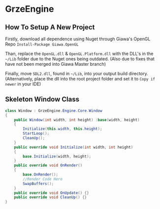 # GrzeEngine

## How To Setup A New Project
Firstly, download all dependence using Nuget through Giawa's OpenGL Repo `Install-Package Giawa.OpenGL`

Than, replace the `OpenGL.dll` & `OpenGL.Platform.dll` with the DLL's in the `~/Lib` folder due to the Nuget ones being outdated. (Also due to fixes that have not been merged into Giawa Master branch)

Finally, move `SDL2.dll`, found in `~/Lib`, into your output build directory. (Alternatively, place the dll into the root project folder and set it to `Copy if newer` in your IDE)

## Skeleton Window Class

```C#
class Window : GrzeEngine.Engine.Core.Window
{
    public Window(int width, int height) :base(width, height)
    {
        Initialize(this.width, this.height);
        StartLoop();
        CleanUp();
    }
    public override void Initialize(int width, int height)
    {
        base.Initialize(width, height);
    }
    public override void OnRender()
    {
        base.OnRender();
        //Render Code Here
        SwapBuffers();
    }
    public override void OnUpdate() {}
    public override void CleanUp() {}
}
```
